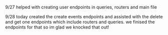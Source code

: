 9/27
helped with creating user endpoints in queries, routers and main file

9/28
today created the create events endpoints and assisted with the delete and get one endpoints which include routers and queries. we finised the endpoints for that so im glad we knocked that out!

